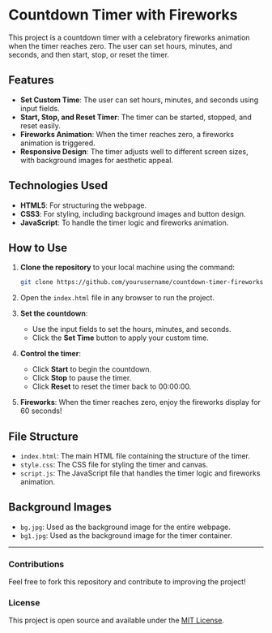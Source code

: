# Countdown Timer with Fireworks

This project is a countdown timer with a celebratory fireworks animation when the timer reaches zero. The user can set hours, minutes, and seconds, and then start, stop, or reset the timer.

## Features

- **Set Custom Time**: The user can set hours, minutes, and seconds using input fields.
- **Start, Stop, and Reset Timer**: The timer can be started, stopped, and reset easily.
- **Fireworks Animation**: When the timer reaches zero, a fireworks animation is triggered.
- **Responsive Design**: The timer adjusts well to different screen sizes, with background images for aesthetic appeal.

## Technologies Used

- **HTML5**: For structuring the webpage.
- **CSS3**: For styling, including background images and button design.
- **JavaScript**: To handle the timer logic and fireworks animation.

## How to Use

1. **Clone the repository** to your local machine using the command:
    ```bash
    git clone https://github.com/yourusername/countdown-timer-fireworks.git
    ```

2. Open the `index.html` file in any browser to run the project.

3. **Set the countdown**:
   - Use the input fields to set the hours, minutes, and seconds.
   - Click the **Set Time** button to apply your custom time.

4. **Control the timer**:
   - Click **Start** to begin the countdown.
   - Click **Stop** to pause the timer.
   - Click **Reset** to reset the timer back to 00:00:00.

5. **Fireworks**: When the timer reaches zero, enjoy the fireworks display for 60 seconds!

## File Structure

- `index.html`: The main HTML file containing the structure of the timer.
- `style.css`: The CSS file for styling the timer and canvas.
- `script.js`: The JavaScript file that handles the timer logic and fireworks animation.

## Background Images

- `bg.jpg`: Used as the background image for the entire webpage.
- `bg1.jpg`: Used as the background image for the timer container.

---

### Contributions

Feel free to fork this repository and contribute to improving the project!

### License

This project is open source and available under the [MIT License](https://opensource.org/licenses/MIT).
